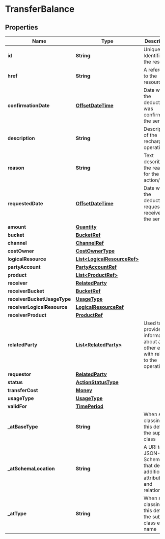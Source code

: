 # TransferBalance

## Properties
Name | Type | Description | Notes
------------ | ------------- | ------------- | -------------
**id** | **String** | Unique Identifier for the resource | 
**href** | **String** | A reference to the resource | 
**confirmationDate** | [**OffsetDateTime**](OffsetDateTime.md) | Date when the deduction was confirmed in the server |  [optional]
**description** | **String** | Description of the recharge operation |  [optional]
**reason** | **String** | Text describing the reason for the action/task | 
**requestedDate** | [**OffsetDateTime**](OffsetDateTime.md) | Date when the deduction request was received in the server |  [optional]
**amount** | [**Quantity**](Quantity.md) |  |  [optional]
**bucket** | [**BucketRef**](BucketRef.md) |  |  [optional]
**channel** | [**ChannelRef**](ChannelRef.md) |  | 
**costOwner** | [**CostOwnerType**](CostOwnerType.md) |  |  [optional]
**logicalResource** | [**List&lt;LogicalResourceRef&gt;**](LogicalResourceRef.md) |  | 
**partyAccount** | [**PartyAccountRef**](PartyAccountRef.md) |  |  [optional]
**product** | [**List&lt;ProductRef&gt;**](ProductRef.md) |  |  [optional]
**receiver** | [**RelatedParty**](RelatedParty.md) |  |  [optional]
**receiverBucket** | [**BucketRef**](BucketRef.md) |  |  [optional]
**receiverBucketUsageType** | [**UsageType**](UsageType.md) |  |  [optional]
**receiverLogicalResource** | [**LogicalResourceRef**](LogicalResourceRef.md) |  | 
**receiverProduct** | [**ProductRef**](ProductRef.md) |  |  [optional]
**relatedParty** | [**List&lt;RelatedParty&gt;**](RelatedParty.md) | Used to provide information about any other entity with relation to the operation |  [optional]
**requestor** | [**RelatedParty**](RelatedParty.md) |  |  [optional]
**status** | [**ActionStatusType**](ActionStatusType.md) |  | 
**transferCost** | [**Money**](Money.md) |  |  [optional]
**usageType** | [**UsageType**](UsageType.md) |  |  [optional]
**validFor** | [**TimePeriod**](TimePeriod.md) |  |  [optional]
**_atBaseType** | **String** | When sub-classing, this defines the super-class |  [optional]
**_atSchemaLocation** | **String** | A URI to a JSON-Schema file that defines additional attributes and relationships |  [optional]
**_atType** | **String** | When sub-classing, this defines the sub-class entity name |  [optional]
